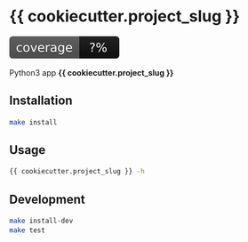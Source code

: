 # {{ cookiecutter.project_slug }}

![](coverage.svg)

Python3 app **{{ cookiecutter.project_slug }}**


## Installation

```bash
make install
```

## Usage

```bash
{{ cookiecutter.project_slug }} -h
```

## Development

```bash
make install-dev
make test
```

